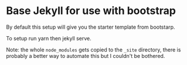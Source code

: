 # Base Jekyll for use with bootstrap

By default this setup will give you the starter template from bootstarp.

To setup run yarn then jekyll serve.

Note: the whole `node_modules` gets copied to the `_site` directory, there is probably a better way to automate this but I couldn't be bothered.
